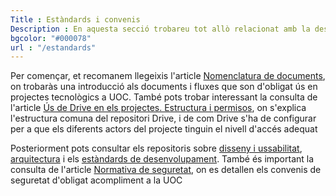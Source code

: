 ```yaml
---
Title : Estàndards i convenis
Description : En aquesta secció trobareu tot allò relacionat amb la descripció dels convenis i normativa de la UOC per a la gestió i execució de projectes. Normatives de gestió de projectes, desenvolupament i construcció de productes, necessitats tècniques i d’arquitectura i assegurament de la qualitat
bgcolor: "#000078"
url : "/estandards"
---
```

Per començar, et recomanem llegeixis l'article [Nomenclatura de documents](/estandards/nomenclatura/), on trobaràs una introducció als documents i fluxes que son d'obligat ús en projectes tecnològics a UOC. 
També pots trobar interessant la consulta de l'article [Ús de Drive en els projectes. Estructura i permisos](/estandards/us_drive/), on s'explica l'estructura comuna del repositori Drive, i de com Drive s'ha de configurar per a que els diferents actors del projecte tinguin el nivell d'accés adequat

Posteriorment pots consultar els repositoris sobre [disseny i ussabilitat](/estandards/disseny_i_usabilitat/), [arquitectura](/estandards/arquitectura/) i els [estàndards de desenvolupament](/estandards/desenvolupament/).
També és important la consulta de l'article [Normativa de seguretat](/estandards/seguretat/), on es detallen els convenis de seguretat d'obligat acompliment a la UOC
